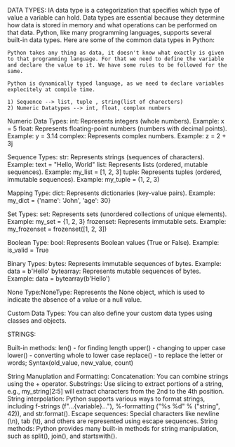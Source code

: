 DATA TYPES:
    IA data type is a categorization that specifies which type of value a variable can hold. Data types are essential because they determine how data is stored in memory and what operations can be performed on that data. Python, like many programming languages, supports several built-in data types. Here are some of the common data types in Python:

    Python takes any thing as data, it doesn't know what exactly is given to that programming language. For that we need to define the variable and declare the value to it. We have some rules to be followed for the same.

    Python is dynamically typed language, as we need to declare variables explecitely at compile time.

    1) Sequence --> list, tuple , string(list of charecters)
    2) Numeric Datatypes --> int, float, complex numbers

Numeric Data Types:
    int: Represents integers (whole numbers). Example: x = 5
    float: Represents floating-point numbers (numbers with decimal points). Example: y = 3.14
    complex: Represents complex numbers. Example: z = 2 + 3j

Sequence Types:
    str: Represents strings (sequences of characters). Example: text = "Hello, World"
    list: Represents lists (ordered, mutable sequences). Example: my_list = [1, 2, 3]
    tuple: Represents tuples (ordered, immutable sequences). Example: my_tuple = (1, 2, 3)

Mapping Type:
    dict: Represents dictionaries (key-value pairs). Example: my_dict = {'name': 'John', 'age': 30}

Set Types:
    set: Represents sets (unordered collections of unique elements). Example: my_set = {1, 2, 3}
    frozenset: Represents immutable sets. Example: my_frozenset = frozenset([1, 2, 3])

Boolean Type:
    bool: Represents Boolean values (True or False). Example: is_valid = True

Binary Types:
    bytes: Represents immutable sequences of bytes. Example: data = b'Hello'
    bytearray: Represents mutable sequences of bytes. Example: data = bytearray(b'Hello')

None Type:NoneType: Represents the None object, which is used to indicate the absence of a value or a null value.

Custom Data Types: You can also define your custom data types using classes and objects.



STRINGS:

Built-in methods: 
    len() - for finding length 
    upper() - changing to upper case
    lower() - converting whole to lower case
    replace() - to replace the letter or words; Syntax(old_value, new_value, count)

String Manuplation and Formatting:
    Concatenation: You can combine strings using the + operator.
    Substrings: Use slicing to extract portions of a string, e.g., my_string[2:5] will extract characters from the 2nd to the 4th position.
    String interpolation: Python supports various ways to format strings, including f-strings (f"...{variable}..."), %-formatting ("%s %d" % ("string", 42)), and str.format().
    Escape sequences: Special characters like newline (\n), tab (\t), and others are represented using escape sequences.
    String methods: Python provides many built-in methods for string manipulation, such as split(), join(), and startswith().

